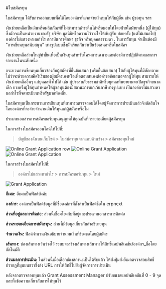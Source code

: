 <!-- add-breadcrumbs -->
#ใบสมัครทุน

ใบสมัครทุน ได้รับการออกแบบเพื่อใช้โดยองค์กรที่แจกจ่ายเงินทุนให้กับผู้อื่น เช่น ผู้ขอทุน ฯลฯ

เงินช่วยเหลือเป็นเงินหรือผลิตภัณฑ์ที่ไม่สามารถชำระคืนได้หรือมอบให้โดยฝ่ายใดฝ่ายหนึ่ง (ผู้ให้ทุน) ซึ่งมักจะเป็นหน่วยงานของรัฐ บริษัท มูลนิธิหรือความไว้วางใจให้กับผู้รับ บ่อยครั้ง (แต่ไม่เสมอไป) องค์กรไม่แสวงหาผลกำไร สถาบันการศึกษา ธุรกิจ หรือบุคคลธรรมดา . ในการรับทุน จำเป็นต้องมี "การเขียนทุนสนับสนุน" บางรูปแบบซึ่งมักเรียกกันว่าเป็นข้อเสนอหรือใบสมัคร

เงินช่วยเหลือส่วนใหญ่ทำขึ้นเพื่อเป็นเงินทุนสำหรับโครงการเฉพาะและต้องมีการปฏิบัติตามและการรายงานในระดับหนึ่ง

กระบวนการเขียนทุนเกี่ยวข้องกับผู้สมัครที่ยื่นข้อเสนอ (หรือยื่นข้อเสนอ) ให้กับผู้ให้ทุนที่มีศักยภาพ ไม่ว่าจะด้วยความคิดริเริ่มของผู้สมัครเองหรือเพื่อตอบสนองต่อคำขอข้อเสนอจากผู้ให้ทุน สามารถให้เงินช่วยเหลืออื่นๆ แก่บุคคลทั่วไปได้ เช่น ผู้ประสบภัยธรรมชาติหรือบุคคลที่พยายามจะเปิดธุรกิจขนาดเล็ก บางครั้งผู้ให้ทุนกำหนดให้ผู้ขอทุนต้องมีสถานะการยกเว้นภาษีบางรูปแบบ เป็นองค์กรไม่แสวงหาผลกำไรที่จดทะเบียนหรือรัฐบาลท้องถิ่น

ใบสมัครทุนเป็นกระบวนการเขียนทุนที่สามารถตรวจสอบได้โดยผู้จัดการการประเมินแล้วจึงตัดสินใจโดยองค์กรที่จะจ่ายจำนวนเงินให้ทุนแก่ผู้สมัครหรือไม่

ประเภทเอกสารการสมัครขอรับทุนอนุญาตให้คุณบันทึกรายละเอียดผู้สมัครทุน

ในการสร้างใบสมัครออนไลน์ให้ไปที่:

> บัญชีของฉันบนเว็บไซต์ > ใบสมัครทุนจากแถบด้านข้าง > สมัครขอทุนใหม่


<img class="screenshot" alt="Online Grant Application row" src="{{docs_base_url}}/assets/img/non_profit/grant_application/grant_application_row.png">

<img class="screenshot" alt="Online Grant Application" src="{{docs_base_url}}/assets/img/non_profit/grant_application/online_grant_application_1.png">

<img class="screenshot" alt="Online Grant Application" src="{{docs_base_url}}/assets/img/non_profit/grant_application/grant_portal.png">


ในการสร้างใบสมัครให้ไปที่:

> องค์กรไม่แสวงหากำไร > การสมัครขอรับทุน > ใหม่


<img class="screenshot" alt="Grant Application" src="{{docs_base_url}}/assets/img/non_profit/grant_application/grant_application.png">


**อีเมล:** อีเมลเป็นฟิลด์บังคับ

**องค์กร:** องค์กรเป็นฟิลด์ข้อมูลที่มีชื่อองค์กรที่ตั้งค่าเป็นฟิลด์ชื่อใน erpnext


**ส่วนที่อยู่และการติดต่อ:** ส่วนนี้เชื่อมโยงกับที่อยู่และประเภทเอกสารการติดต่อ

**ส่วนรายละเอียดการสมัครทุน:** ส่วนนี้มีข้อมูลเกี่ยวกับคำอธิบายทุน

**จำนวนเงิน:** ฟิลด์จำนวนเงินอธิบายจำนวนเงินที่ร้องขอโดยผู้สมัคร

**เส้นทาง:** ช่องเส้นทางเว้นว่างไว้ ระบบจะสร้างเส้นทางเส้นทางให้สิทธิ์แอปพลิเคชัน/องค์กร_ชื่อโดยอัตโนมัติ

**ส่วนผลการประเมิน:** ในส่วนนี้เมื่อเลือกช่องสถานะเป็นได้รับแล้ว ให้ส่งปุ่มส่งอีเมลตรวจสอบสิทธิ์ปรากฏที่มุมบนขวาซึ่งส่ง URL การให้สิทธิ์ไปยังผู้จัดการการประเมิน

หลังจากตรวจสอบทุนแล้ว Grant Assessment Manager ปรับขนาดแอปพลิเคชันที่ 0 - 9 จุด และทิ้งข้อความเกี่ยวกับการให้ทุนไว้